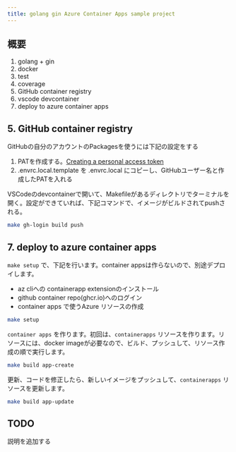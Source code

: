 ```yaml
---
title: golang gin Azure Container Apps sample project
---
```


## 概要

1. golang + gin
2. docker
3. test
4. coverage
5. GitHub container registry
6. vscode devcontainer
7. deploy to azure container apps

## 5. GitHub container registry

GitHubの自分のアカウントのPackagesを使うには下記の設定をする

1. PATを作成する。[Creating a personal access token](https://docs.github.com/en/authentication/keeping-your-account-and-data-secure/creating-a-personal-access-token)
2. .envrc.local.template を .envrc.local にコピーし、GitHubユーザー名と作成したPATを入れる

VSCodeのdevcontainerで開いて、Makefileがあるディレクトリでターミナルを開く。設定ができていれば、下記コマンドで、イメージがビルドされてpushされる。

```sh
make gh-login build push
```

## 7. deploy to azure container apps

`make setup` で、下記を行います。container appsは作らないので、別途デプロイします。

- az cliへの containerapp extensionのインストール
- github container repo(ghcr.io)へのログイン
- container apps で使うAzure リソースの作成

```sh
make setup
```

`container apps` を作ります。初回は、`containerapps` リソースを作ります。リソースには、docker imageが必要なので、ビルド、プッシュして、リソース作成の順で実行します。

```sh
make build app-create
```

更新、コードを修正したら、新しいイメージをプッシュして、`containerapps` リソースを更新します。

```sh
make build app-update
```

## TODO

説明を追加する

